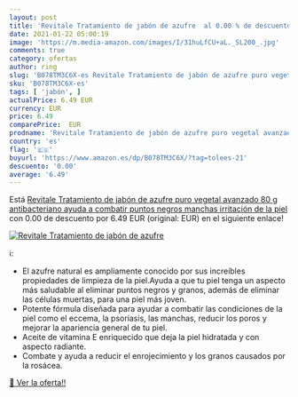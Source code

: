 ```yaml
---
layout: post
title: 'Revitale Tratamiento de jabón de azufre  al 0.00 % de descuento'
date: 2021-01-22 05:00:19
image: 'https://m.media-amazon.com/images/I/31huLfCU+aL._SL200_.jpg'
comments: true
category: ofertas
author: ring
slug: 'B078TM3C6X-es Revitale Tratamiento de jabón de azufre puro vegetal...'
sku: 'B078TM3C6X-es'
tags: [ 'jabón', ]
actualPrice: 6.49 EUR
currency: EUR
price: 6.49
comparePrice:  EUR
prodname: 'Revitale Tratamiento de jabón de azufre puro vegetal avanzado  80 g  antibacteriano  ayuda a combatir puntos negros  manchas  irritación de la piel'
country: 'es'
flag: '🇪🇸'
buyurl: 'https://www.amazon.es/dp/B078TM3C6X/?tag=tolees-21'
descuento: '0.00'
average: '6.49'
---
```


Está [Revitale Tratamiento de jabón de azufre puro vegetal avanzado  80 g  antibacteriano  ayuda a combatir puntos negros  manchas  irritación de la piel](https://www.amazon.es/dp/B078TM3C6X/?tag=tolees-21) con 0.00 de descuento por 6.49 EUR (original:  EUR) en el siguiente enlace!

[![Revitale Tratamiento de jabón de azufre ](https://m.media-amazon.com/images/I/31huLfCU+aL._SL200_.jpg)](https://www.amazon.es/dp/B078TM3C6X/?tag=tolees-21)

ℹ️:

- El azufre natural es ampliamente conocido por sus increíbles propiedades de limpieza de la piel.Ayuda a que tu piel tenga un aspecto más saludable al eliminar puntos negros y granos, además de eliminar las células muertas, para una piel más joven.
- Potente fórmula diseñada para ayudar a combatir las condiciones de la piel como el eccema, la psoriasis, las manchas, reducir los poros y mejorar la apariencia general de tu piel.
- Aceite de vitamina E enriquecido que deja la piel hidratada y con aspecto radiante.
- Combate y ayuda a reducir el enrojecimiento y los granos causados por la rosácea.

[🛒 Ver la oferta!!](https://www.amazon.es/dp/B078TM3C6X/?tag=tolees-21)
